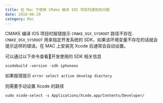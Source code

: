 ```yaml
---
title: 在 Mac 下使用 CMake 编译 IOS 项目时遇到的问题
date: 2018-06-29
category: Mac
---
```


CMAKE 编译 IOS 项目时报错提示 `CMAKE_OSX_SYSROOT` 路径不存在.
`CMAKE_OSX_SYSROOT` 用来指定开发系统的 SDK，如果该环境变量不存在的话就会提示这样的错误。在 MAC 上安装完 Xcode 后通常会自动设置。

可以通过以下命令查看开发使用的 SDK 相关信息

```shell
xcodebuild -version -sdk iphoneos
```

如果报错提示 `error select active develop diectory`

则需要手动设置 Xcode 的路径

```shell
sudo xcode-select -s Applications/Xcode.app/Contents/Developer/
```